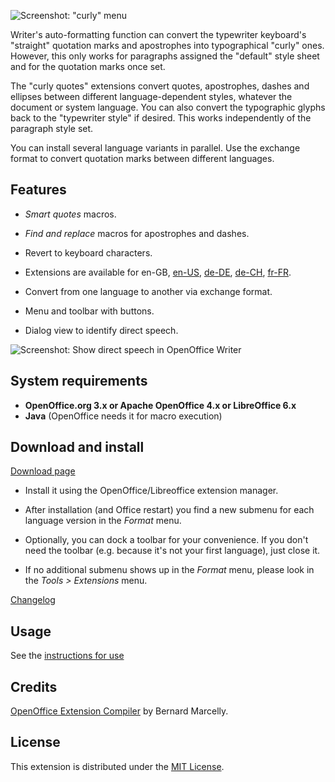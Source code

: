 ![Screenshot: "curly" menu](https://raw.githubusercontent.com/peter88213/curly-en-GB/master/docs/Screenshots/Menu-be.png)

Writer's auto-formatting function can convert the typewriter keyboard's "straight" quotation marks and apostrophes into typographical "curly" ones. However, this only works for paragraphs assigned the "default" style sheet and for the quotation marks once set. 

The "curly quotes" extensions convert quotes, apostrophes, dashes and ellipses between different language-dependent styles, whatever the document or system language. You can also convert the typographic glyphs back to the "typewriter style" if desired. This works independently of the paragraph style set.

You can install several language variants in parallel. Use the exchange format to convert quotation marks between different languages.

## Features

* _Smart quotes_ macros.

* _Find and replace_ macros for apostrophes and dashes.

* Revert to keyboard characters.

* Extensions are available for 
 en-GB, 
 [en-US](https://peter88213.github.io/curly-en-US), 
 [de-DE](https://peter88213.github.io/curly-de-DE), 
 [de-CH](https://peter88213.github.io/curly-de-CH), 
 [fr-FR](https://peter88213.github.io/curly-fr-FR).


* Convert from one language to another via exchange format.

* Menu and toolbar with buttons.

* Dialog view to identify direct speech.

![Screenshot: Show direct speech in OpenOffice Writer](https://raw.githubusercontent.com/peter88213/curly-en-GB/master/docs/Screenshots/DirectSpeech-be.png)

## System requirements

* __OpenOffice.org 3.x or Apache OpenOffice 4.x or LibreOffice 6.x__
* __Java__ (OpenOffice needs it for macro execution)

## Download and install

[Download page](https://github.com/peter88213/curly-en-GB/releases/latest)

* Install it using the OpenOffice/Libreoffice extension manager.

* After installation (and Office restart) you find a new submenu for each language version in the *Format* menu.

* Optionally, you can dock a toolbar for your convenience. If you don't need the toolbar (e.g. because it's not your first language), just close it.

* If no additional submenu shows up in the *Format* menu, please look in the *Tools > Extensions* menu.

[Changelog](changelog)

## Usage

See the [instructions for use](usage)


## Credits

[OpenOffice Extension Compiler](https://wiki.openoffice.org/wiki/Extensions_Packager#Extension_Compiler) by Bernard Marcelly.

## License

This extension is distributed under the [MIT License](http://www.opensource.org/licenses/mit-license.php).